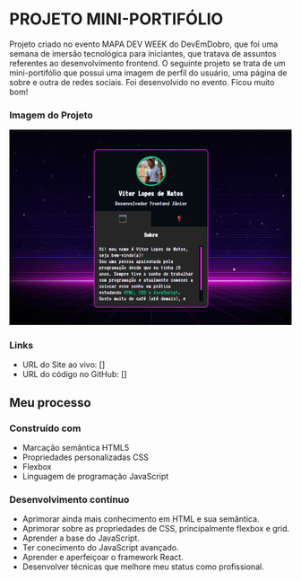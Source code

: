 # PROJETO MINI-PORTIFÓLIO

Projeto criado no evento MAPA DEV WEEK do DevEmDobro, que
foi uma semana de imersão tecnológica para iniciantes, 
que tratava de assuntos referentes ao desenvolvimento
frontend. O seguinte projeto se trata de um mini-portifólio 
que possui uma imagem de perfil do usuário, uma página de sobre 
e outra de redes sociais. Foi desenvolvido no evento. Ficou muito bom!

### Imagem do Projeto

<img src="./src/imagens/projeto-mini-portifolio.gif">

### Links

- URL do Site ao vivo: []
- URL do código no GitHub: []

## Meu processo

### Construído com

- Marcação semântica HTML5
- Propriedades personalizadas CSS
- Flexbox
- Linguagem de programação JavaScript


### Desenvolvimento contínuo

- Aprimorar ainda mais conhecimento em HTML e sua semântica.
- Aprimorar sobre as propriedades de CSS, principalmente flexbox e grid.
- Aprender a base do JavaScript.
- Ter conecimento do JavaScript avançado.
- Aprender e aperfeiçoar o framework React.
- Desenvolver técnicas que melhore meu status como profissional.
